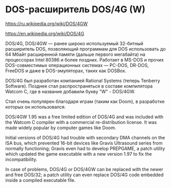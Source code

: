 # DOS-расширитель DOS/4G (W)

https://ru.wikipedia.org/wiki/DOS/4GW

https://en.wikipedia.org/wiki/DOS/4G

DOS/4G, DOS/4GW — ранее широко используемый 32-битный расширитель DOS, позволяющий программам для DOS использовать до 64 Мбайт расширенной памяти (дальше первого мегабайта) на процессорах Intel 80386 и более поздних. Работает в MS-DOS и прочих DOS-совместимых операционных системах — PC-DOS, DR-DOS, FreeDOS и даже в DOS-эмуляторах, таких как DOSBox.

DOS/4G был разработан компанией Rational Systems (теперь Tenberry Software). Позднее стал распространяться в составе компилятора Watcom C, где в название добавили букву "W" - DOS/4GW.

Стал очень популярен благодаря играм (таким как Doom), в разработке которых он использовался.

DOS/4GW 1.95 was a free limited edition of DOS/4G and was included with the Watcom C compiler with a commercial re-distribution license. It was made widely popular by computer games like Doom.

Initial versions of DOS/4G had trouble with secondary DMA channels on the ISA bus, which prevented 16-bit devices like Gravis Ultrasound series from normally functioning; Gravis even had to develop PREPGAME, a patch utility which updated the game executable with a new version 1.97 to fix the incompatibility.

In case of problems, DOS/4G or DOS/4GW can be replaced with the newer and free DOS/32; a patch utility can even replace DOS/4G code embedded inside a compiled executable file.
